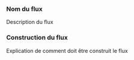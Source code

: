 ### Nom du flux

Description du flux

### Construction du flux

Explication de comment doit être construit le flux
